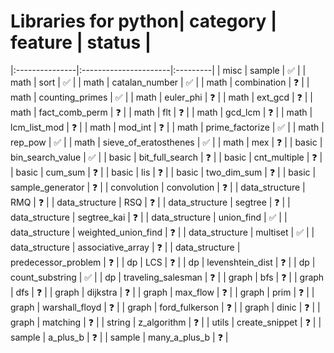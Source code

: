 # Libraries for python| category       | feature               | status   |
|:---------------|:----------------------|:---------|
| misc           | sample                | ✅        |
| math           | sort                  | ✅        |
| math           | catalan_number        | ✅        |
| math           | combination           | ❓        |
| math           | counting_primes       | ✅        |
| math           | euler_phi             | ❓        |
| math           | ext_gcd               | ❓        |
| math           | fact_comb_perm        | ❓        |
| math           | flt                   | ❓        |
| math           | gcd_lcm               | ❓        |
| math           | lcm_list_mod          | ❓        |
| math           | mod_int               | ❓        |
| math           | prime_factorize       | ✅        |
| math           | rep_pow               | ✅        |
| math           | sieve_of_eratosthenes | ✅        |
| math           | mex                   | ❓        |
| basic          | bin_search_value      | ✅        |
| basic          | bit_full_search       | ❓        |
| basic          | cnt_multiple          | ❓        |
| basic          | cum_sum               | ❓        |
| basic          | lis                   | ❓        |
| basic          | two_dim_sum           | ❓        |
| basic          | sample_generator      | ❓        |
| convolution    | convolution           | ❓        |
| data_structure | RMQ                   | ❓        |
| data_structure | RSQ                   | ❓        |
| data_structure | segtree               | ❓        |
| data_structure | segtree_kai           | ❓        |
| data_structure | union_find            | ✅        |
| data_structure | weighted_union_find   | ❓        |
| data_structure | multiset              | ✅        |
| data_structure | associative_array     | ❓        |
| data_structure | predecessor_problem   | ❓        |
| dp             | LCS                   | ❓        |
| dp             | levenshtein_dist      | ❓        |
| dp             | count_substring       | ✅        |
| dp             | traveling_salesman    | ❓        |
| graph          | bfs                   | ❓        |
| graph          | dfs                   | ❓        |
| graph          | dijkstra              | ❓        |
| graph          | max_flow              | ❓        |
| graph          | prim                  | ❓        |
| graph          | warshall_floyd        | ❓        |
| graph          | ford_fulkerson        | ❓        |
| graph          | dinic                 | ❓        |
| graph          | matching              | ❓        |
| string         | z_algorithm           | ❓        |
| utils          | create_snippet        | ❓        |
| sample         | a_plus_b              | ❓        |
| sample         | many_a_plus_b         | ❓        |